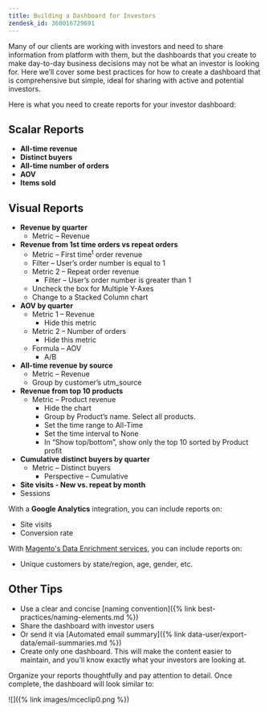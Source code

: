 ```yaml
---
title: Building a Dashboard for Investors
zendesk_id: 360016729691
---
```


Many of our clients are working with investors and need to share information from platform with them, but the dashboards that you create to make day-to-day business decisions may not be what an investor is looking for. Here we’ll cover some best practices for how to create a dashboard that is comprehensive but simple, ideal for sharing with active and potential investors.

Here is what you need to create reports for your investor dashboard:

## Scalar Reports

* **All-time revenue**
* **Distinct buyers**
* **All-time number of orders**
* **AOV**
* **Items sold**

## Visual Reports

* **Revenue by quarter**
    * Metric – Revenue
* **Revenue from 1st time orders vs repeat orders**
    * Metric – First time<sup>t</sup> order revenue
    * Filter – User’s order number is equal to 1
  * Metric 2 – Repeat order revenue
    * Filter – User’s order number is greater than 1
  * Uncheck the box for Multiple Y-Axes
  * Change to a Stacked Column chart
* **AOV by quarter**
  * Metric 1 – Revenue
    * Hide this metric
  * Metric 2 – Number of orders
    * Hide this metric
  * Formula – AOV
    * A/B
* **All-time revenue by source**
  * Metric – Revenue
  * Group by customer’s utm_source
* **Revenue from top 10 products**
  * Metric – Product revenue
    * Hide the chart
    * Group by Product’s name. Select all products.
    * Set the time range to All-Time
    * Set the time interval to None
    * In “Show top/bottom”, show only the top 10 sorted by Product profit
* **Cumulative distinct buyers by quarter**
  * Metric – Distinct buyers
    * Perspective – Cumulative
* **Site visits - New vs. repeat by month**
* Sessions

With a **Google Analytics** integration, you can include reports on:

* Site visits
* Conversion rate

With [Magento's Data Enrichment services](https://magento.com/services), you can include reports on:

* Unique customers by state/region, age, gender, etc.

## Other Tips

* Use a clear and concise [naming convention]({% link best-practices/naming-elements.md %})
* Share the dashboard with investor users
* Or send it via [Automated email summary]({% link data-user/export-data/email-summaries.md %})
* Create only one dashboard. This will make the content easier to maintain, and you'll know exactly what your investors are looking at.

Organize your reports thoughtfully and pay attention to detail. Once complete, the dashboard will look similar to:

![]({% link images/mceclip0.png %})
